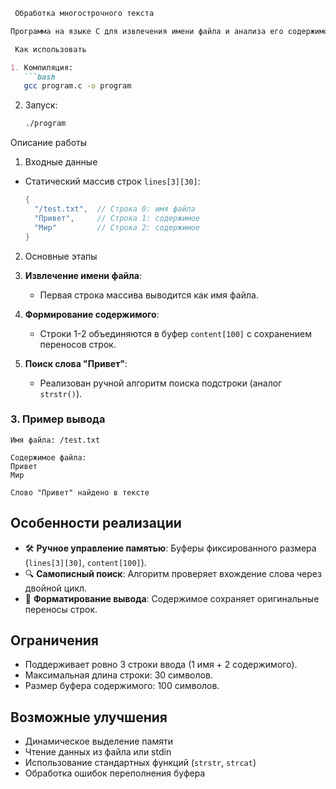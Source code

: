 ```markdown
 Обработка многострочного текста

Программа на языке C для извлечения имени файла и анализа его содержимого.

 Как использовать

1. Компиляция:
   ```bash
   gcc program.c -o program
   ```

2. Запуск:
   ```bash
   ./program
   ```

Описание работы

 1. Входные данные
- Статический массив строк `lines[3][30]`:
  ```c
  {
    "/test.txt",  // Строка 0: имя файла
    "Привет",     // Строка 1: содержимое
    "Мир"         // Строка 2: содержимое
  }
  ```

 2. Основные этапы
1. **Извлечение имени файла**:
   - Первая строка массива выводится как имя файла.

2. **Формирование содержимого**:
   - Строки 1-2 объединяются в буфер `content[100]` с сохранением переносов строк.

3. **Поиск слова "Привет"**:
   - Реализован ручной алгоритм поиска подстроки (аналог `strstr()`).

### 3. Пример вывода
```
Имя файла: /test.txt

Содержимое файла:
Привет
Мир

Слово "Привет" найдено в тексте
```

## Особенности реализации
- 🛠 **Ручное управление памятью**: Буферы фиксированного размера (`lines[3][30]`, `content[100]`).
- 🔍 **Самописный поиск**: Алгоритм проверяет вхождение слова через двойной цикл.
- 📜 **Форматирование вывода**: Содержимое сохраняет оригинальные переносы строк.

## Ограничения
- Поддерживает ровно 3 строки ввода (1 имя + 2 содержимого).
- Максимальная длина строки: 30 символов.
- Размер буфера содержимого: 100 символов.

## Возможные улучшения
- Динамическое выделение памяти
- Чтение данных из файла или stdin
- Использование стандартных функций (`strstr`, `strcat`)
- Обработка ошибок переполнения буфера
``` 

